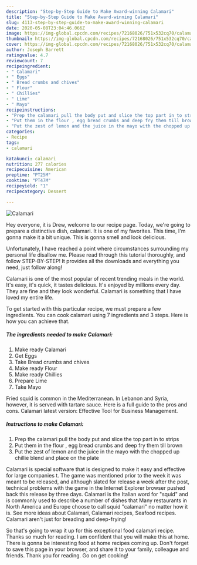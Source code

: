 ```yaml
---
description: "Step-by-Step Guide to Make Award-winning Calamari"
title: "Step-by-Step Guide to Make Award-winning Calamari"
slug: 4113-step-by-step-guide-to-make-award-winning-calamari
date: 2020-05-08T23:04:46.066Z
image: https://img-global.cpcdn.com/recipes/72168026/751x532cq70/calamari-recipe-main-photo.jpg
thumbnail: https://img-global.cpcdn.com/recipes/72168026/751x532cq70/calamari-recipe-main-photo.jpg
cover: https://img-global.cpcdn.com/recipes/72168026/751x532cq70/calamari-recipe-main-photo.jpg
author: Joseph Barrett
ratingvalue: 4.7
reviewcount: 7
recipeingredient:
- " Calamari"
- " Eggs"
- " Bread crumbs and chives"
- " Flour"
- " Chillies"
- " Lime"
- " Mayo"
recipeinstructions:
- "Prep the calamari pull the body put and slice the top part in to strips"
- "Put them in the flour , egg bread crumbs and deep fry them till brown"
- "Put the zest of lemon and the juice in the mayo with the chopped up chillie blend and place on the plate"
categories:
- Recipe
tags:
- calamari

katakunci: calamari 
nutrition: 277 calories
recipecuisine: American
preptime: "PT25M"
cooktime: "PT47M"
recipeyield: "1"
recipecategory: Dessert

---
```



![Calamari](https://img-global.cpcdn.com/recipes/72168026/751x532cq70/calamari-recipe-main-photo.jpg)

Hey everyone, it is Drew, welcome to our recipe page. Today, we're going to prepare a distinctive dish, calamari. It is one of my favorites. This time, I'm gonna make it a bit unique. This is gonna smell and look delicious.

Unfortunately, I have reached a point where circumstances surrounding my personal life disallow me. Please read through this tutorial thoroughly, and follow STEP-BY-STEP! It provides all the downloads and everything you need, just follow along!

Calamari is one of the most popular of recent trending meals in the world. It's easy, it's quick, it tastes delicious. It's enjoyed by millions every day. They are fine and they look wonderful. Calamari is something that I have loved my entire life.


To get started with this particular recipe, we must prepare a few ingredients. You can cook calamari using 7 ingredients and 3 steps. Here is how you can achieve that.

<!--inarticleads1-->

##### The ingredients needed to make Calamari:

1. Make ready  Calamari
1. Get  Eggs
1. Take  Bread crumbs and chives
1. Make ready  Flour
1. Make ready  Chillies
1. Prepare  Lime
1. Take  Mayo


Fried squid is common in the Mediterranean. In Lebanon and Syria, however, it is served with tartare sauce. Here is a full guide to the pros and cons. Calamari latest version: Effective Tool for Business Management. 

<!--inarticleads2-->

##### Instructions to make Calamari:

1. Prep the calamari pull the body put and slice the top part in to strips
1. Put them in the flour , egg bread crumbs and deep fry them till brown
1. Put the zest of lemon and the juice in the mayo with the chopped up chillie blend and place on the plate


Calamari is special software that is designed to make it easy and effective for large companies t. The game was mentioned prior to the week it was meant to be released, and although slated for release a week after the post, technical problems with the game in the Internet Explorer browser pushed back this release by three days. Calamari is the Italian word for &#34;squid&#34; and is commonly used to describe a number of dishes that Many restaurants in North America and Europe choose to call squid &#34;calamari&#34; no matter how it is. See more ideas about Calamari, Calamari recipes, Seafood recipes. Calamari aren&#39;t just for breading and deep-frying! 

So that's going to wrap it up for this exceptional food calamari recipe. Thanks so much for reading. I am confident that you will make this at home. There is gonna be interesting food at home recipes coming up. Don't forget to save this page in your browser, and share it to your family, colleague and friends. Thank you for reading. Go on get cooking!
